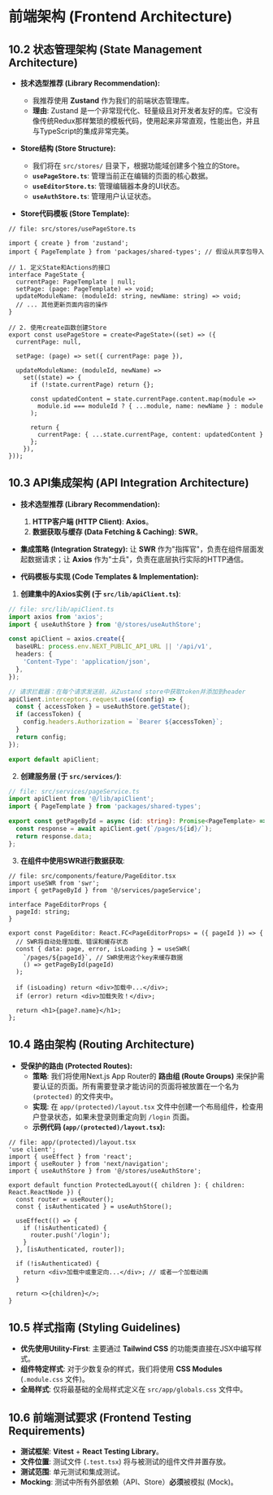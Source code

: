 # 前端架构 (Frontend Architecture)

## 10.2 状态管理架构 (State Management Architecture)

* **技术选型推荐 (Library Recommendation):**
    * 我推荐使用 **Zustand** 作为我们的前端状态管理库。
    * **理由**: Zustand 是一个非常现代化、轻量级且对开发者友好的库。它没有像传统Redux那样繁琐的模板代码，使用起来非常直观，性能出色，并且与TypeScript的集成非常完美。

* **Store结构 (Store Structure):**
    * 我们将在 `src/stores/` 目录下，根据功能域创建多个独立的Store。
    * **`usePageStore.ts`**: 管理当前正在编辑的页面的核心数据。
    * **`useEditorStore.ts`**: 管理编辑器本身的UI状态。
    * **`useAuthStore.ts`**: 管理用户认证状态。

* **Store代码模板 (Store Template):**

```tsx
// file: src/stores/usePageStore.ts

import { create } from 'zustand';
import { PageTemplate } from 'packages/shared-types'; // 假设从共享包导入

// 1. 定义State和Actions的接口
interface PageState {
  currentPage: PageTemplate | null;
  setPage: (page: PageTemplate) => void;
  updateModuleName: (moduleId: string, newName: string) => void;
  // ... 其他更新页面内容的操作
}

// 2. 使用create函数创建Store
export const usePageStore = create<PageState>((set) => ({
  currentPage: null,
  
  setPage: (page) => set({ currentPage: page }),

  updateModuleName: (moduleId, newName) => 
    set((state) => {
      if (!state.currentPage) return {};
      
      const updatedContent = state.currentPage.content.map(module => 
        module.id === moduleId ? { ...module, name: newName } : module
      );

      return { 
        currentPage: { ...state.currentPage, content: updatedContent } 
      };
    }),
}));
```

## 10.3 API集成架构 (API Integration Architecture)

* **技术选型推荐 (Library Recommendation):**
    1.  **HTTP客户端 (HTTP Client)**: **Axios**。
    2.  **数据获取与缓存 (Data Fetching & Caching)**: **SWR**。

* **集成策略 (Integration Strategy):**
    让 **SWR** 作为"指挥官"，负责在组件层面发起数据请求；让 **Axios** 作为"士兵"，负责在底层执行实际的HTTP通信。

* **代码模板与实现 (Code Templates & Implementation):**

1.  **创建集中的Axios实例 (于 `src/lib/apiClient.ts`)**:
    
```ts
// file: src/lib/apiClient.ts
import axios from 'axios';
import { useAuthStore } from '@/stores/useAuthStore';

const apiClient = axios.create({
  baseURL: process.env.NEXT_PUBLIC_API_URL || '/api/v1',
  headers: {
    'Content-Type': 'application/json',
  },
});

// 请求拦截器：在每个请求发送前，从Zustand store中获取token并添加到header
apiClient.interceptors.request.use((config) => {
  const { accessToken } = useAuthStore.getState();
  if (accessToken) {
    config.headers.Authorization = `Bearer ${accessToken}`;
  }
  return config;
});

export default apiClient;
```

2.  **创建服务层 (于 `src/services/`)**:

```typescript
// file: src/services/pageService.ts
import apiClient from '@/lib/apiClient';
import { PageTemplate } from 'packages/shared-types';

export const getPageById = async (id: string): Promise<PageTemplate> => {
  const response = await apiClient.get(`/pages/${id}/`);
  return response.data;
};
```

3.  **在组件中使用SWR进行数据获取**:

```tsx
// file: src/components/feature/PageEditor.tsx
import useSWR from 'swr';
import { getPageById } from '@/services/pageService';

interface PageEditorProps {
  pageId: string;
}

export const PageEditor: React.FC<PageEditorProps> = ({ pageId }) => {
  // SWR将自动处理加载、错误和缓存状态
  const { data: page, error, isLoading } = useSWR(
    `/pages/${pageId}`, // SWR使用这个key来缓存数据
    () => getPageById(pageId)
  );

  if (isLoading) return <div>加载中...</div>;
  if (error) return <div>加载失败！</div>;

  return <h1>{page?.name}</h1>;
};
```

## 10.4 路由架构 (Routing Architecture)

* **受保护的路由 (Protected Routes):**
    * **策略**: 我们将使用Next.js App Router的 **路由组 (Route Groups)** 来保护需要认证的页面。所有需要登录才能访问的页面将被放置在一个名为 `(protected)` 的文件夹中。
    * **实现**: 在 `app/(protected)/layout.tsx` 文件中创建一个布局组件，检查用户登录状态，如果未登录则重定向到 `/login` 页面。
    * **示例代码 (`app/(protected)/layout.tsx`):**

```tsx
// file: app/(protected)/layout.tsx
'use client';
import { useEffect } from 'react';
import { useRouter } from 'next/navigation';
import { useAuthStore } from '@/stores/useAuthStore';

export default function ProtectedLayout({ children }: { children: React.ReactNode }) {
  const router = useRouter();
  const { isAuthenticated } = useAuthStore();

  useEffect(() => {
    if (!isAuthenticated) {
      router.push('/login');
    }
  }, [isAuthenticated, router]);

  if (!isAuthenticated) {
    return <div>加载中或重定向...</div>; // 或者一个加载动画
  }

  return <>{children}</>;
}
```

## 10.5 样式指南 (Styling Guidelines)

* **优先使用Utility-First**: 主要通过 **Tailwind CSS** 的功能类直接在JSX中编写样式。
* **组件特定样式**: 对于少数复杂的样式，我们将使用 **CSS Modules** (`.module.css` 文件)。
* **全局样式**: 仅将最基础的全局样式定义在 `src/app/globals.css` 文件中。

## 10.6 前端测试要求 (Frontend Testing Requirements)

* **测试框架**: **Vitest** + **React Testing Library**。
* **文件位置**: 测试文件 (`.test.tsx`) 将与被测试的组件文件并置存放。
* **测试范围**: 单元测试和集成测试。
* **Mocking**: 测试中所有外部依赖（API、Store）**必须**被模拟 (Mock)。 